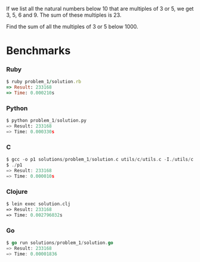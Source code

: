 If we list all the natural numbers below 10 that are multiples of 3 or 5, we get 3, 5, 6 and 9. The sum of these multiples is 23.

Find the sum of all the multiples of 3 or 5 below 1000.

# Benchmarks

### Ruby
```ruby
$ ruby problem_1/solution.rb
=> Result: 233168
=> Time: 0.000210s
```

### Python
```python
$ python problem_1/solution.py
=> Result: 233168
=> Time: 0.000330s
```

### C
```c
$ gcc -o p1 solutions/problem_1/solution.c utils/c/utils.c -I./utils/c
$ ./p1
=> Result: 233168
=> Time: 0.000010s
```

### Clojure
```clojure
$ lein exec solution.clj
=> Result: 233168
=> Time: 0.002796032s
```

### Go
```go
$ go run solutions/problem_1/solution.go
=> Result: 233168
=> Time: 0.00001836
```
